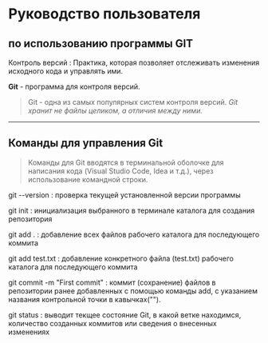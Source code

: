 # Руководство пользователя 
## по использованию программы GIT 

Контроль версий 
: Практика, которая позволяет отслеживать изменения исходного кода и управлять ими.

**Git** - программа для контроля версий.
> Git - одна из самых популярных систем контроля версий. 
*Git хранит не файлы целиком, а отличия между ними.*

___

## Команды для управления Git

> Команды для Git вводятся в терминальной оболочке для написания кода (Visual Studio Code, Idea и т.д.), через использование командной строки.

git --version
: проверка текущей установленной версии программы

git init
: инициализация выбранного в терминале каталога для создания репозитория

git add . 
: добавление всех файлов рабочего каталога для последующего коммита

git add test.txt
: добавление конкретного файла (test.txt) рабочего каталога для последующего коммита

git commit -m "First commit"
: коммит (сохранение) файлов в репозитории ранее добавленных с помощью команды add, с указанием названия контрольной точки в кавычках("").

git status
: выводит текщее состояние Git, в какой ветке находимся, количество созданных коммитов или сведения о внесенных изменениях